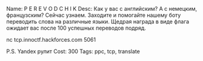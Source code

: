 Name: P E R E V O D C H I K
Desc: Как у вас с английским? А с немецким, французским? Сейчас узнаем. Заходите и помогайте нашему боту переводить слова на различные языки. Щедрая награда в виде флага ожидает вас после 100 успешных переводов подряд.

nc tcp.innoctf.hackforces.com 5061

P.S. Yandex рулит
Cost: 300
Tags: ppc, tcp, translate